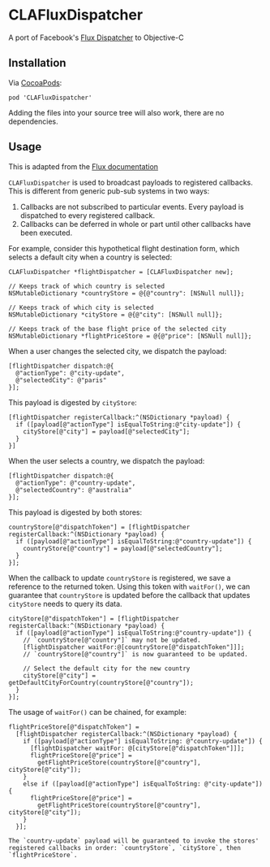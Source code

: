 # CLAFluxDispatcher

A port of Facebook's [Flux Dispatcher](https://github.com/facebook/flux) to Objective-C

## Installation

Via [CocoaPods](http://cocoapods.org):

```
pod 'CLAFluxDispatcher'
```

Adding the files into your source tree will also work, there are no dependencies.

## Usage

This is adapted from the [Flux documentation](https://github.com/facebook/flux/blob/f21c43e2864c62c8043df3d48b4540d3705c3d00/src/Dispatcher.js#L21)

`CLAFluxDispatcher` is used to broadcast payloads to registered callbacks. This is different from generic pub-sub systems in two ways:

1. Callbacks are not subscribed to particular events. Every payload is dispatched to every registered callback.
2. Callbacks can be deferred in whole or part until other callbacks have been executed.

For example, consider this hypothetical flight destination form, which selects a default city when a country is selected:

```objc
CLAFluxDispatcher *flightDispatcher = [CLAFluxDispatcher new];

// Keeps track of which country is selected
NSMutableDictionary *countryStore = @{@"country": [NSNull null]};

// Keeps track of which city is selected
NSMutableDictionary *cityStore = @{@"city": [NSNull null]};

// Keeps track of the base flight price of the selected city
NSMutableDictionary *flightPriceStore = @{@"price": [NSNull null]};
```

When a user changes the selected city, we dispatch the payload:

```objc
[flightDispatcher dispatch:@{
  @"actionType": @"city-update",
  @"selectedCity": @"paris"
}];
```

This payload is digested by `cityStore`:

```objc
[flightDispatcher registerCallback:^(NSDictionary *payload) {
  if ([payload[@"actionType"] isEqualToString:@"city-update"]) {
    cityStore[@"city"] = payload[@"selectedCity"];
  }
}]
```

When the user selects a country, we dispatch the payload:

```objc
[flightDispatcher dispatch:@{
  @"actionType": @"country-update",
  @"selectedCountry": @"australia"
}];
```

This payload is digested by both stores:

```objc
countryStore[@"dispatchToken"] = [flightDispatcher registerCallback:^(NSDictionary *payload) {
  if ([payload[@"actionType"] isEqualToString:@"country-update"]) {
    countryStore[@"country"] = payload[@"selectedCountry"];
  }
}];
```

When the callback to update `countryStore` is registered, we save a reference to the returned token. Using this token with `waitFor()`, we can guarantee that `countryStore` is updated before the callback that updates `cityStore` needs to query its data.

```objc
cityStore[@"dispatchToken"] = [flightDispatcher registerCallback:^(NSDictionary *payload) {
  if ([payload[@"actionType"] isEqualToString:@"country-update"]) {
    // `countryStore[@"country"]` may not be updated.
    [flightDispatcher waitFor:@[countryStore[@"dispatchToken"]]];
    // `countryStore[@"country"]` is now guaranteed to be updated.

    // Select the default city for the new country
    cityStore[@"city"] = getDefaultCityForCountry(countryStore[@"country"]);
  }
}];
```

The usage of `waitFor()` can be chained, for example:

```objc
flightPriceStore[@"dispatchToken"] =
  [flightDispatcher registerCallback:^(NSDictionary *payload) {
    if ([payload[@"actionType"] isEqualToString: @"country-update"]) {
      [flightDispatcher waitFor: @[cityStore[@"dispatchToken"]]];
      flightPriceStore[@"price"] =
        getFlightPriceStore(countryStore[@"country"], cityStore[@"city"]);
    }
    else if ([payload[@"actionType"] isEqualToString: @"city-update"]) {
      flightPriceStore[@"price"] =
        getFlightPriceStore(countryStore[@"country"], cityStore[@"city"]);
    }
  }];

The `country-update` payload will be guaranteed to invoke the stores' registered callbacks in order: `countryStore`, `cityStore`, then `flightPriceStore`.